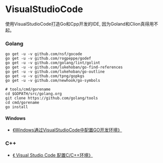 # VisualStudioCode
使用VisualStudioCode打造Go和Cpp开发的IDE, 因为Goland和Clion真得用不起。



### Golang

```shell
go get -u -v github.com/nsf/gocode
go get -u -v github.com/rogpeppe/godef
go get -u -v github.com/golang/lint/golint
go get -u -v github.com/lukehoban/go-find-references
go get -u -v github.com/lukehoban/go-outline
go get -u -v github.com/tpng/gopkgs 
go get -u -v github.com/newhook/go-symbols

# tools/cmd/gorename
cd $GOPATH/src/golang.org
git clone https://github.com/golang/tools
cd cmd/gorename
go install
```



#### Windows

+ [《Windows通过VisualStudioCode中配置GO开发环境》](https://www.cnblogs.com/it-tsz/p/9021752.html)



### C++
+ [《 Visual Studio Code 配置C/C++环境》](https://blog.csdn.net/saga1979/article/details/87938161)
